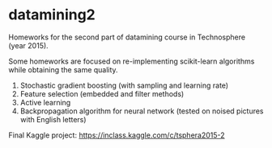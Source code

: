 # datamining2

Homeworks for the second part of datamining course in Technosphere (year 2015).

Some homeworks are focused on re-implementing scikit-learn algorithms while obtaining the same quality.
1. Stochastic gradient boosting (with sampling and learning rate)
2. Feature selection (embedded and filter methods)
3. Active learning
4. Backpropagation algorithm for neural network (tested on noised pictures with English letters)
 

Final Kaggle project: https://inclass.kaggle.com/c/tsphera2015-2
